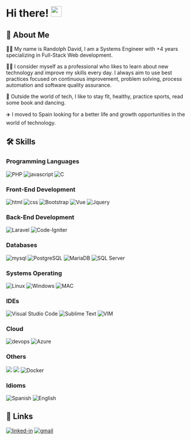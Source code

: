 # Hi there! <img src="https://media.giphy.com/media/hvRJCLFzcasrR4ia7z/giphy.gif" width="29px">

## 🚀 About Me

👨‍💻 My name is Randolph David, I am a Systems Engineer with +4 years specializing in Full-Stack Web development. 

🧑‍🎓 I consider myself as a professional who likes to learn about new technology and improve my skills every day. I always aim to use best practices focused on continuous improvement, problem solving, process automation and software quality assurance.

🙇 Outside the world of tech, I like to stay fit, healthy, practice sports, read some book and dancing.

✈️ I moved to Spain looking for a better life and growth opportunities in the world of technology.

## 🛠️ Skills

### Programming Languages

![PHP](https://img.shields.io/badge/PHP-777BB4?style=flag&logo=php&logoColor=white)
![javascript](https://img.shields.io/badge/JavaScript-323330?style=flat&logo=javascript&logoColor=F7DF1E)
![C](https://img.shields.io/badge/C-00599C?style=flag&logo=c&logoColor=white)



### Front-End Development


![html](https://img.shields.io/badge/HTML5-E34F26?style=flat&logo=html5&logoColor=white)
![css](https://img.shields.io/badge/CSS3-1572B6?style=flat&logo=css3&logoColor=white)
![Bootstrap](https://img.shields.io/badge/Bootstrap-563D7C?style=flag&logo=bootstrap&logoColor=white)
![Vue](https://img.shields.io/badge/Vue.js-35495E?style=flag&logo=vue.js&logoColor=4FC08D)
![Jquery](https://img.shields.io/badge/jQuery-0769AD?style=flag&logo=jquery&logoColor=white)


### Back-End Development

![Laravel](https://img.shields.io/badge/Laravel-FF2D20?style=flag&logo=laravel&logoColor=white)
![Code-Igniter](https://img.shields.io/badge/CodeIgniter-%23EF4223.svg?style=flag&logo=codeIgniter&logoColor=white)

### Databases

![mysql](https://img.shields.io/badge/MySQL-00000F?style=flat&logo=mysql&logoColor=white)
![PostgreSQL](https://img.shields.io/badge/PostgreSQL-316192?style=flag&logo=postgresql&logoColor=white)
![MariaDB](https://img.shields.io/badge/MariaDB-003545?style=flag&logo=mariadb&logoColor=white)
![SQL Server](https://img.shields.io/badge/Microsoft%20SQL%20Server-CC2927?style=flag&logo=microsoft%20sql%20server&logoColor=white)

### Systems Operating
![Linux](https://img.shields.io/badge/Linux-FCC624?style=flag&logo=linux&logoColor=black)
![Windows](https://img.shields.io/badge/Windows-0078D6?style=flag&logo=windows&logoColor=white)
![MAC](https://img.shields.io/badge/mac%20os-000000?style=flag&logo=apple&logoColor=white)

### IDEs
![Visual Studio Code](https://img.shields.io/badge/Visual%20Studio%20Code-0078d7.svg?style=flag&logo=visual-studio-code&logoColor=white)
![Sublime Text](https://img.shields.io/badge/sublime_text-%23575757.svg?style=flag&logo=sublime-text&logoColor=important)
![VIM](https://img.shields.io/badge/VIM-%2311AB00.svg?&style=flag&logo=vim&logoColor=white)

### Cloud
![devops](https://img.shields.io/badge/Azure_DevOps-0078D7?style=flag&logo=azure-devops&logoColor=white)
![Azure](https://img.shields.io/badge/Microsoft_Azure-0089D6?style=flag&logo=microsoft-azure&logoColor=white)

### Others
![](https://img.shields.io/badge/GIT-E44C30?style=flag&logo=git&logoColor=white)
![](https://img.shields.io/badge/GNU%20Bash-4EAA25?style=flag&logo=GNU%20Bash&logoColor=white)
![Docker](https://img.shields.io/badge/docker-%230db7ed.svg?style=flag&logo=docker&logoColor=white)



### Idioms
![Spanish](https://img.shields.io/badge/Spanish-Native-red)
![English](https://img.shields.io/badge/English-B2-blue)


## 🔗 Links

[![linked-in](https://img.shields.io/badge/Linked_In-0077B5?style=flat&logo=LinkedIn&logoColor=white)](https://www.linkedin.com/in/randolph-david-zamora/)
[![gmail](https://img.shields.io/badge/Gmail-D14836?style=flat&logo=Gmail&logoColor=white)](mailto:davidzamorau@gmail.com)

